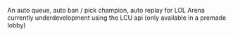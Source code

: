 An auto queue, auto ban / pick champion, auto replay for LOL Arena currently underdevelopment using the LCU api (only available in a premade lobby)
